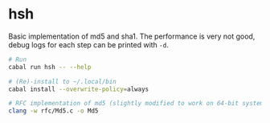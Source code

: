 # hsh
Basic implementation of md5 and sha1. The performance is very not good, debug
logs for each step can be printed with `-d`.

```bash
# Run
cabal run hsh -- --help

# (Re)-install to ~/.local/bin
cabal install --overwrite-policy=always

# RFC implementation of md5 (slightly modified to work on 64-bit systems)
clang -w rfc/Md5.c -o Md5
```
